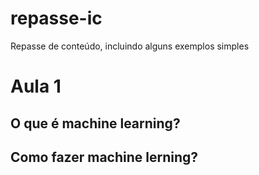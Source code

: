 # repasse-ic
Repasse de conteúdo, incluindo alguns exemplos simples

# Aula 1
## O que é machine learning?
## Como fazer machine lerning?
